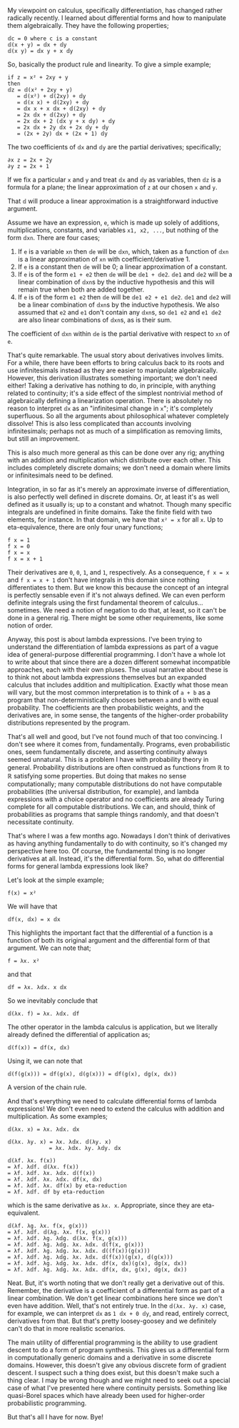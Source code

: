 My viewpoint on calculus, specifically differentiation, has changed rather radically recently. I learned about differential forms and how to manipulate them algebraically. They have the following properties;

```
𝕕c = 0 where c is a constant
𝕕(x + y) = 𝕕x + 𝕕y
𝕕(x y) = 𝕕x y + x 𝕕y
```

So, basically the product rule and linearity. To give a simple example;

```
if z = x² + 2xy + y
then 
𝕕z = 𝕕(x² + 2xy + y)
   = 𝕕(x²) + 𝕕(2xy) + 𝕕y
   = 𝕕(x x) + 𝕕(2xy) + 𝕕y
   = 𝕕x x + x 𝕕x + 𝕕(2xy) + 𝕕y
   = 2x 𝕕x + 𝕕(2xy) + 𝕕y
   = 2x 𝕕x + 2 (𝕕x y + x 𝕕y) + 𝕕y
   = 2x 𝕕x + 2y 𝕕x + 2x 𝕕y + 𝕕y
   = (2x + 2y) 𝕕x + (2x + 1) 𝕕y
```

The two coefficients of `𝕕x` and `𝕕y` are the partial derivatives; specifically;

```
∂x z = 2x + 2y
∂y z = 2x + 1
```

If we fix a particular `x` and `y` and treat `𝕕x` and `𝕕y` as variables, then `𝕕z` is a formula for a plane; the linear approximation of `z` at our chosen `x` and `y`.

That `𝕕` will produce a linear approximation is a straightforward inductive argument.

Assume we have an expression, `e`, which is made up solely of additions, multiplications, constants, and variables `x1, x2, ...`, but nothing of the form `𝕕xn`. There are four cases;

1. If `e` is a variable `xn` then `𝕕e` will be `𝕕xn`, which, taken as a function of `𝕕xn` is a linear approximation of `xn` with coefficient/derivative 1.
2. If `e` is a constant then `𝕕e` will be 0; a linear approximation of a constant.
3. If `e` is of the form `e1 + e2` then `𝕕e` will be `𝕕e1 + 𝕕e2`. `𝕕e1` and `𝕕e2` will be a linear combination of `𝕕xn`s by the inductive hypothesis and this will remain true when both are added together.
4. If `e` is of the form `e1 e2` then `𝕕e` will be `𝕕e1 e2 + e1 𝕕e2`. `𝕕e1` and `𝕕e2` will be a linear combination of `𝕕xn`s by the inductive hypothesis. We also assumed that `e2` and `e1` don't contain any `𝕕xn`s, so `𝕕e1 e2` and `e1 𝕕e2` are also linear combinations of `𝕕xn`s, as is their sum.

The coefficient of `𝕕xn` within `𝕕e` is the partial derivative with respect to `xn` of `e`.

That's quite remarkable. The usual story about derivatives involves limits. For a while, there have been efforts to bring calculus back to its roots and use infinitesimals instead as they are easier to manipulate algebraically. However, this derivation illustrates something important; we don't need either! Taking a derivative has nothing to do, in principle, with anything related to continuity; it's a side effect of the simplest nontrivial method of algebraically defining a linearization operation. There is absolutely no reason to interpret `𝕕x` as an "infinitesimal change in `x`"; it's completely superfluous. So all the arguments about philosophical whatever completely dissolve! This is also less complicated than accounts involving infinitesimals; perhaps not as much of a simplification as removing limits, but still an improvement.

This is also much more general as this can be done over any rig; anything with an addition and multiplication which distribute over each other. This includes completely discrete domains; we don't need a domain where limits or infinitesimals need to be defined. 

Integration, in so far as it's merely an approximate inverse of differentiation, is also perfectly well defined in discrete domains. Or, at least it's as well defined as it usually is; up to a constant and whatnot. Though many specific integrals are undefined in finite domains. Take the finite field with two elements, for instance. In that domain, we have that `x² = x` for all `x`. Up to eta-equivalence, there are only four unary functions;

```
f x = 1
f x = 0
f x = x
f x = x + 1
```

Their derivatives are `0`, `0`, `1`, and `1`, respectively. As a consequence, `f x = x` and `f x = x + 1` don't have integrals in this domain since nothing differentiates to them. But we know this because the concept of an integral is perfectly sensable even if it's not always defined. We can even perform definite integrals using the first fundamental theorem of calculus... sometimes. We need a notion of negation to do that, at least, so it can't be done in a general rig. There might be some other requirements, like some notion of order.

Anyway, this post is about lambda expressions. I've been trying to understand the differentiation of lambda expressions as part of a vague idea of general-purpose differential programming. I don't have a whole lot to write about that since there are a dozen different somewhat incompatible approaches, each with their own pluses. The usual narrative about these is to think not about lambda expressions themselves but an expanded calculus that includes addition and multiplication. Exactly what those mean will vary, but the most common interpretation is to think of `a + b` as a program that non-deterministically chooses between `a` and `b` with equal probability. The coefficients are then probabilistic weights, and the derivatives are, in some sense, the tangents of the higher-order probability distributions represented by the program.

That's all well and good, but I've not found much of that too convincing. I don't see where it comes from, fundamentally. Programs, even probabilistic ones, seem fundamentally discrete, and asserting continuity always seemed unnatural. This is a problem I have with probability theory in general. Probability distributions are often construed as functions from ℝ to ℝ satisfying some properties. But doing that makes no sense computationally; many computable distributions do not have computable probabilities (the universal distribution, for example), and lambda expressions with a choice operator and no coefficients are already Turing complete for all computable distributions. We can, and should, think of probabilities as programs that sample things randomly, and that doesn't necessitate continuity.

That's where I was a few months ago. Nowadays I don't think of derivatives as having anything fundamentally to do with continuity, so it's changed my perspective here too. Of course, the fundamental thing is no longer derivatives at all. Instead, it's the differential form. So, what do differential forms for general lambda expressions look like?

Let's look at the simple example;

```
f(x) = x²
```

We will have that

```
𝕕f(x, 𝕕x) = x 𝕕x
```

This highlights the important fact that the differential of a function is a function of both its original argument and the differential form of that argument. We can note that;

```
f = λx. x²
```

and that

```
𝕕f = λx. λ𝕕x. x 𝕕x
```

So we inevitably conclude that

```
𝕕(λx. f) = λx. λ𝕕x. 𝕕f
```

The other operator in the lambda calculus is application, but we literally already defined the differential of application as;

```
𝕕(f(x)) = 𝕕f(x, 𝕕x)
```

Using it, we can note that

```
𝕕(f(g(x))) = 𝕕f(g(x), 𝕕(g(x))) = 𝕕f(g(x), 𝕕g(x, 𝕕x))
```

A version of the chain rule.

And that's everything we need to calculate differential forms of lambda expressions! We don't even need to extend the calculus with addition and multiplication. As some examples;

```
𝕕(λx. x) = λx. λ𝕕x. 𝕕x
```

```
𝕕(λx. λy. x) = λx. λ𝕕x. 𝕕(λy. x) 
             = λx. λ𝕕x. λy. λ𝕕y. 𝕕x
```

```
𝕕(λf. λx. f(x))
= λf. λ𝕕f. 𝕕(λx. f(x))
= λf. λ𝕕f. λx. λ𝕕x. 𝕕(f(x))
= λf. λ𝕕f. λx. λ𝕕x. 𝕕f(x, 𝕕x)
= λf. λ𝕕f. λx. 𝕕f(x) by eta-reduction
= λf. λ𝕕f. 𝕕f by eta-reduction
```

which is the same derivative as `λx. x`. Appropriate, since they are eta-equivalent.

```
𝕕(λf. λg. λx. f(x, g(x)))
= λf. λ𝕕f. 𝕕(λg. λx. f(x, g(x)))
= λf. λ𝕕f. λg. λ𝕕g. 𝕕(λx. f(x, g(x)))
= λf. λ𝕕f. λg. λ𝕕g. λx. λ𝕕x. 𝕕(f(x, g(x)))
= λf. λ𝕕f. λg. λ𝕕g. λx. λ𝕕x. 𝕕((f(x))(g(x)))
= λf. λ𝕕f. λg. λ𝕕g. λx. λ𝕕x. 𝕕(f(x))(g(x), 𝕕(g(x)))
= λf. λ𝕕f. λg. λ𝕕g. λx. λ𝕕x. 𝕕f(x, 𝕕x)(g(x), 𝕕g(x, 𝕕x))
= λf. λ𝕕f. λg. λ𝕕g. λx. λ𝕕x. 𝕕f(x, 𝕕x, g(x), 𝕕g(x, 𝕕x))
```

Neat. But, it's worth noting that we don't really get a derivative out of this. Remember, the derivative is a coefficient of a differential form as part of a linear combination. We don't get linear combinations here since we don't even have addition. Well, that's not entirely true. In the `𝕕(λx. λy. x)` case, for example, we can interpret `𝕕x` as `1 𝕕x + 0 𝕕y`, and read, entirely correct, derivatives from that. But that's pretty loosey-goosey and we definitely can't do that in more realistic scenarios.

The main utility of differential programming is the ability to use gradient descent to do a form of program synthesis. This gives us a differential form in computationally generic domains and a derivative in some discrete domains. However, this doesn't give any obvious discrete form of gradient descent. I suspect such a thing does exist, but this doesn't make such a thing clear. I may be wrong though and we might need to seek out a special case of what I've presented here where continuity persists. Something like quasi-Borel spaces which have already been used for higher-order probabilistic programming.

But that's all I have for now. Bye!
